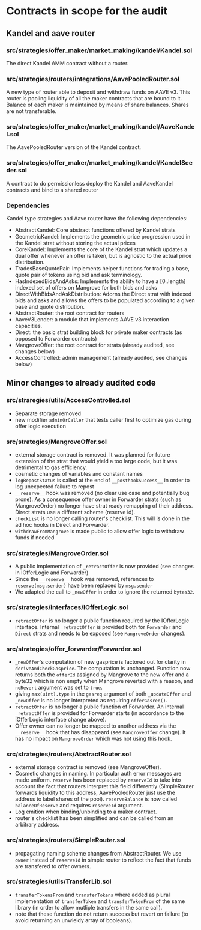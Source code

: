 # Contracts in scope for the audit

## Kandel and aave router

### src/strategies/offer_maker/market_making/kandel/Kandel.sol

The direct Kandel AMM contract without a router.

### src/strategies/routers/integrations/AavePooledRouter.sol

A new type of router able to deposit and withdraw funds on AAVE v3. This router is pooling liquidity of all the maker contracts that are bound to it. Balance of each maker is maintained by means of share balances. Shares are not transferable.

### src/strategies/offer_maker/market_making/kandel/AaveKandel.sol

The AavePooledRouter version of the Kandel contract.

### src/strategies/offer_maker/market_making/kandel/KandelSeeder.sol

A contract to do permissionless deploy the Kandel and AaveKandel contracts and bind to a shared router

### Dependencies

Kandel type strategies and Aave router have the following dependencies:

- AbstractKandel: Core abstract functions offered by Kandel strats
- GeometricKandel: Implements the geometric price progression used in the Kandel strat without storing the actual prices
- CoreKandel: Implements the core of the Kandel strat which updates a dual offer whenever an offer is taken, but is agnostic to the actual price distribution.
- TradesBaseQuotePair: Implements helper functions for trading a base, quote pair of tokens using bid and ask terminology.
- HasIndexedBidsAndAsks: Implements the ability to have a [0..length] indexed set of offers on Mangrove for both bids and asks
- DirectWithBidsAndAskDistribution: Adorns the Direct strat with indexed bids and asks and allows the offers to be populated according to a given base and quote distribution.
- AbstractRouter: the root contract for routers
- AaveV3Lender: a module that implements AAVE v3 interaction capacities.
- Direct: the basic strat building block for private maker contracts (as opposed to Forwarder contracts)
- MangroveOffer: the root contract for strats (already audited, see changes below)
- AccessControlled: admin management (already audited, see changes below)

## Minor changes to already audited code

### src/straregies/utils/AccessControlled.sol

- Separate storage removed
- new modifier `adminOrCaller` that tests caller first to optimize gas during offer logic execution

### src/strategies/MangroveOffer.sol

- external storage contract is removed. It was planned for future extension of the strat that would yield a too large code, but it was detrimental to gas efficiency.
- cosmetic changes of variables and constant names
- `logRepostStatus` is called at the end of `__posthookSuccess__` in order to log unexpected failure to repost
- `__reserve__` hook was removed (no clear use case and potentially bug prone). As a consequence offer owner in Forwarder strats (such as MangroveOrder) no longer have strat ready remapping of their address. Direct strats use a different scheme (reserve id).
- `checkList` is no longer calling router's checklist. This will is done in the ad hoc hooks in Direct and Forwarder.
- `withdrawFromMangrove` is made public to allow offer logic to withdraw funds if needed

### src/strategies/MangroveOrder.sol

- A public implementation of `_retractOffer` is now provided (see changes in IOfferLogic and Forwarder)
- Since the `__reserve__` hook was removed, references to `reserve(msg.sender)` have been replaced by `msg.sender`
- We adapted the call to `_newOffer` in order to ignore the returned `bytes32`.

### src/strategies/interfaces/IOfferLogic.sol

- `retractOffer` is no longer a public function required by the IOfferLogic interface. Internal `_retractOffer` is provided both for `Forwarder` and `Direct` strats and needs to be exposed (see `MangroveOrder` changes).

### src/strategies/offer_forwarder/Forwarder.sol

- `_newOffer`'s computation of new gasprice is factored out for clarity in `deriveAndCheckGasprice`. The computation is unchanged. Function now returns both the `offerId` assigned by Mangrove to the new offer and a byte32 which is non empty when Mangrove reverted with a reason, and `noRevert` argument was set to `true`.
- giving `max(uint).type` in the `gasreq` argument of both `_updateOffer` and `_newOffer` is no longer interpreted as requiring `offerGasreq()`.
- `retractOffer` is no longer a public function of Forwarder. An internal `_retractOffer` is provided for Forwarder starts (in accordance to the IOfferLogic interface change above).
- Offer owner can no longer be mapped to another address via the `__reserve__` hook that has disappeard (see `MangroveOffer` change). It has no impact on `MangroveOrder` which was not using this hook.

### src/strategies/routers/AbstractRouter.sol

- external storage contract is removed (see MangroveOffer).
- Cosmetic changes in naming. In particular auth error messages are made uniform. `reserve` has been replaced by `reserveId` to take into account the fact that routers interpret this field differently (SimpleRouter forwards liquidity to this address, AavePooledRouter just use the address to label shares of the pool). `reserveBalance` is now called `balanceOfReserve` and requires `reserveId` argument.
- Log emition when binding/unbinding to a maker contract.
- router's checklist has been simplified and can be called from an arbitrary address.

### src/strategies/routers/SimpleRouter.sol

- propagating naming scheme changes from AbstractRouter. We use `owner` instead of `reserveId` in simple router to reflect the fact that funds are transfered to offer owners.

### src/strategies/utils/TransferLib.sol

- `transferTokensFrom` and `transferTokens` where added as plural implementation of `transferToken` and `transferTokenFrom` of the same library (in order to allow mutliple transfers in the same call).
- note that these function do not return success but revert on failure (to avoid returning an unwieldy array of booleans).
